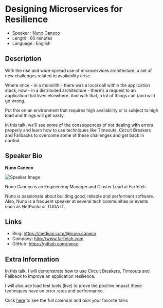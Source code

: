 Designing Microservices for Resilience
=========================

* Speaker   : [Nuno Caneco](https://pixels.camp/nmcc)
* Length    : 60 minutes
* Language  : English

Description
-----------

With the rise and wide-spread use of microservices architecture, a set of new challenges related to availability arise.

Where once - in a monolith - there was a local call within the application stack, now - in a distributed architecture - there's a request to an application that lives elsewhere. And with that, a lot of things can (and will) go wrong.

Put this on an environment that requires high availability or is subject to high load and things will get nasty.

In this talk, we'll see some of the consequences of not dealing with errors properly and learn how to use techniques like Timeouts, Circuit Breakers and Fallbacks to overcome some of these challenges and get back in control.

Speaker Bio
-----------

**Nuno Caneco**

![Speaker Image](https://avatars3.githubusercontent.com/u/1761156?v=4&s=460)

Nuno Caneco is an Engineering Manager and Cluster Lead at Farfetch.

Nuno is passionate about building good, reliable and performant software. Also, Nuno is a frequent speaker at several tech communities or events such as NetPonto or TUGA IT.

Links
-----

* Blog: https://medium.com/@nuno.caneco
* Company: http://www.farfetch.com
* GitHub: https://github.com/nmcc

Extra Information
-----------------

In this talk, I will demonstrate how to use Circuit Breakers, Timeouts and Fallback to improve an application resilience.

I will also use load test tools (live) to prove the positive impact these techniques have on error rates and performance.

Click [here][1] to see the full calendar and pick your favorite talks

[1]: https://pixels.camp/schedule/
